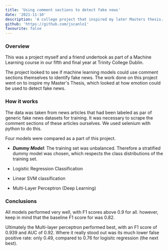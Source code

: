 ```yaml
---
title: 'Using comment sections to detect fake news'
date: '2021-11-10'
description: 'A college project that inspired my later Masters thesis. It looks at using news item comment sections to assess the veracity of that news item.'
github: 'https://github.com/jscanlo1'
favourite: false
---
```


### Overview

This was a project myself and a friend undertook as part of a Machine Learning course in our fifth and final year at Trinity College Dublin.

The project looked to see if machine learning models could use comment sections themselves to identify fake news.
The work done on this project went on to inspire my Master's Thesis, which looked at how emotion could be used to detect fake news.

### How it works

The data was taken from news articles that had been labeled as par of generic fake news datasets for training. 
It was necessary to scrape the comment sections of these articles ourselves. We used selenium with python to do this.


Four models were compared as a part of this project.

- ***Dummy Model***: The training set was unbalanced. Therefore a stratified dummy model was chosen, which respects the class distributions of the training set.

- Logistic Regression Classification

- Linear SVM classification

- Multi-Layer Perceptron (Deep Learning)


### Conclusions

All models performed very well, with F1 scores above 0.9 for all.
however, keep in mind that the baseline F1 score for was 0.82.

Ultimately the Multi-layer perceptron performed best, with an F1 score of 0.939 and AUC of 0.92. Where it really stood out was its much lower false positive rate: only 0.49, compared to 0.76 for logisitc regression (the next best).


